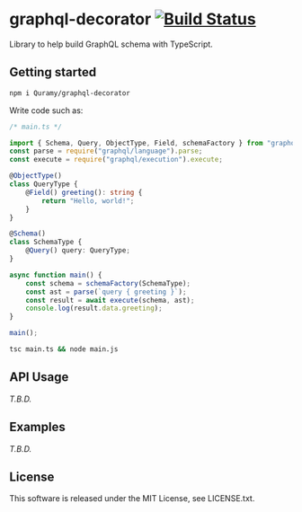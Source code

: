 # graphql-decorator [![Build Status](https://travis-ci.org/Quramy/graphql-decorator.svg?branch=master)](https://travis-ci.org/Quramy/graphql-decorator)

Library to help build GraphQL schema with TypeScript.


## Getting started

```sh
npm i Quramy/graphql-decorator
```

Write code such as:

```ts
/* main.ts */

import { Schema, Query, ObjectType, Field, schemaFactory } from "graphql-decorator";
const parse = require("graphql/language").parse;
const execute = require("graphql/execution").execute;

@ObjectType()
class QueryType {
    @Field() greeting(): string {
        return "Hello, world!";
    }
}

@Schema()
class SchemaType {
    @Query() query: QueryType;
}

async function main() {
    const schema = schemaFactory(SchemaType);
    const ast = parse(`query { greeting }`);
    const result = await execute(schema, ast);
    console.log(result.data.greeting);
}

main();
```

```sh
tsc main.ts && node main.js
```


## API Usage
*T.B.D.*

## Examples
*T.B.D.*

## License
This software is released under the MIT License, see LICENSE.txt.
